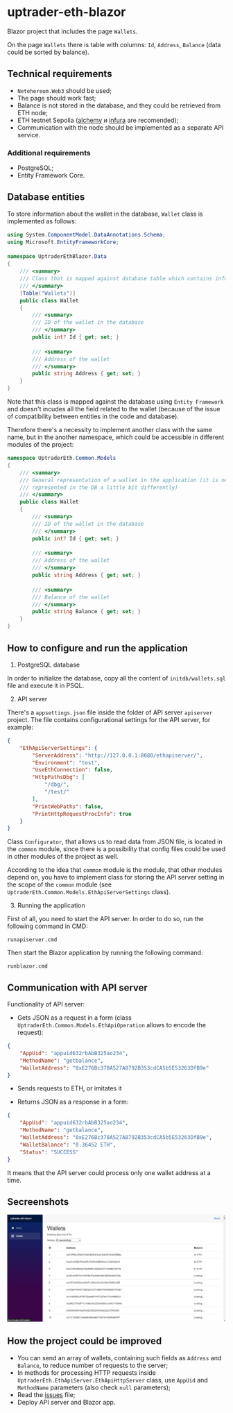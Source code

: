 # uptrader-eth-blazor 

Blazor project that includes the page `Wallets`. 

On the page `Wallets` there is table with columns: `Id`, `Address`, `Balance` (data could be sorted by balance).  

## Technical requirements 

- `Netehereum.Web3` should be used; 
- The page should work fast; 
- Balance is not stored in the database, and they could be retrieved from ETH node; 
- ETH testnet Sepolia ([alchemy](https://www.alchemy.com/) и [infura](https://www.infura.io/) are recomended); 
- Communication with the node should be implemented as a separate API service.  

### Additional requirements 

- PostgreSQL; 
- Entity Framework Core. 

## Database entities 

To store information about the wallet in the database, `Wallet` class is implemented as follows: 

```C#
using System.ComponentModel.DataAnnotations.Schema;
using Microsoft.EntityFrameworkCore;

namespace UptraderEthBlazor.Data
{
    /// <summary>
    /// Class that is mapped against database table which contains info about wallets
    /// </summary>
    [Table("Wallets")]
    public class Wallet
    {
        /// <summary>
        /// ID of the wallet in the database
        /// </summary>
        public int? Id { get; set; }
        
        /// <summary>
        /// Address of the wallet 
        /// </summary>
        public string Address { get; set; }
    }
}
```

Note that this class is mapped against the database using `Entity Framework` and doesn't incudes all the field related to the wallet (because of the issue of compatibility between entities in the code and database). 

Therefore there's a necessity to implement another class with the same name, but in the another namespace, which could be accessible in different modules of the project: 

```C#
namespace UptraderEth.Common.Models 
{
    /// <summary>
    /// General representation of a wallet in the application (it is necessary because a wallet entity is
    /// represented in the DB a little bit differently)
    /// </summary>
    public class Wallet
    {
        /// <summary>
        /// ID of the wallet in the database 
        /// </summary>
        public int? Id { get; set; }
        
        /// <summary>
        /// Address of the wallet 
        /// </summary>
        public string Address { get; set; }

        /// <summary>
        /// Balance of the wallet 
        /// </summary>
        public string Balance { get; set; }
    }
}
```


## How to configure and run the application 

1. PostgreSQL database 

In order to initialize the database, copy all the content of `initdb/wallets.sql` file and execute it in PSQL.

2. API server

There's a `appsettings.json` file inside the folder of API server `apiserver` project. 
The file contains configurational settings for the API server, for example: 

```JSON 
{
    "EthApiServerSettings": {
        "ServerAddress": "http://127.0.0.1:8080/ethapiserver/",
        "Environment": "test",
        "UseEthConnection": false,
        "HttpPathsDbg": [
            "/dbg/", 
            "/test/"
        ], 
        "PrintWebPaths": false, 
        "PrintHttpRequestProcInfo": true
    }
}
```

Class `Configurator`, that allows us to read data from JSON file, is located in the `common` module, since there is a possibility that config files could be used in other modules of the project as well. 

According to the idea that `common` module is the module, that other modules depend on, you have to implement class for storing the API server setting in the scope of the `common` module (see `UptraderEth.Common.Models.EthApiServerSettings` class). 

3. Running the application 

First of all, you need to start the API server. 
In order to do so, run the following command in CMD: 
```
runapiserver.cmd
```

Then start the Blazor application by running the following command: 
```
runblazor.cmd
```

## Communication with API server 

Functionality of API server: 

- Gets JSON as a request in a form (class `UptraderEth.Common.Models.EthApiOperation` allows to encode the request): 
```JSON
{
    "AppUid": "appuid632rbAbB325ao234", 
    "MethodName": "getbalance", 
    "WalletAddress": "0xE276Bc378A527A8792B353cdCA5b5E53263DfB9e"
}
```

- Sends requests to ETH, or imitates it 

- Returns JSON as a response in a form: 
```JSON
{
    "AppUid": "appuid632rbAbB325ao234", 
    "MethodName": "getbalance", 
    "WalletAddress": "0xE276Bc378A527A8792B353cdCA5b5E53263DfB9e", 
    "WalletBalance": "0.36452 ETH", 
    "Status": "SUCCESS"
}
```

It means that the API server could process only one wallet address at a time. 

## Secreenshots 

![wallets_page](docs\img\wallets_page.png)

## How the project could be improved 

- You can send an array of wallets, containing such fields as `Address` and `Balance`, to reduce number of requests to the server; 
- In methods for processing HTTP requests inside `UptraderEth.EthApiServer.EthApiHttpServer` class, use `AppUid` and `MethodName` parameters (also check `null` parameters); 
- Read the [issues](docs/Issues.md) file; 
- Deploy API server and Blazor app. 
